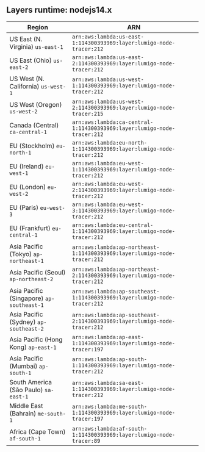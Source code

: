 Layers runtime: nodejs14.x
----
| Region | ARN |
| --- | --- |
|US East (N. Virginia)  `us-east-1`|`arn:aws:lambda:us-east-1:114300393969:layer:lumigo-node-tracer:212`|
|US East (Ohio)  `us-east-2`|`arn:aws:lambda:us-east-2:114300393969:layer:lumigo-node-tracer:212`|
|US West (N. California)  `us-west-1`|`arn:aws:lambda:us-west-1:114300393969:layer:lumigo-node-tracer:212`|
|US West (Oregon)  `us-west-2`|`arn:aws:lambda:us-west-2:114300393969:layer:lumigo-node-tracer:215`|
|Canada (Central)  `ca-central-1`|`arn:aws:lambda:ca-central-1:114300393969:layer:lumigo-node-tracer:212`|
|EU (Stockholm)  `eu-north-1`|`arn:aws:lambda:eu-north-1:114300393969:layer:lumigo-node-tracer:212`|
|EU (Ireland)  `eu-west-1`|`arn:aws:lambda:eu-west-1:114300393969:layer:lumigo-node-tracer:212`|
|EU (London)  `eu-west-2`|`arn:aws:lambda:eu-west-2:114300393969:layer:lumigo-node-tracer:212`|
|EU (Paris)  `eu-west-3`|`arn:aws:lambda:eu-west-3:114300393969:layer:lumigo-node-tracer:212`|
|EU (Frankfurt)  `eu-central-1`|`arn:aws:lambda:eu-central-1:114300393969:layer:lumigo-node-tracer:212`|
|Asia Pacific (Tokyo)  `ap-northeast-1`|`arn:aws:lambda:ap-northeast-1:114300393969:layer:lumigo-node-tracer:212`|
|Asia Pacific (Seoul)  `ap-northeast-2`|`arn:aws:lambda:ap-northeast-2:114300393969:layer:lumigo-node-tracer:212`|
|Asia Pacific (Singapore)  `ap-southeast-1`|`arn:aws:lambda:ap-southeast-1:114300393969:layer:lumigo-node-tracer:212`|
|Asia Pacific (Sydney)  `ap-southeast-2`|`arn:aws:lambda:ap-southeast-2:114300393969:layer:lumigo-node-tracer:212`|
|Asia Pacific (Hong Kong)  `ap-east-1`|`arn:aws:lambda:ap-east-1:114300393969:layer:lumigo-node-tracer:197`|
|Asia Pacific (Mumbai)  `ap-south-1`|`arn:aws:lambda:ap-south-1:114300393969:layer:lumigo-node-tracer:212`|
|South America (São Paulo)  `sa-east-1`|`arn:aws:lambda:sa-east-1:114300393969:layer:lumigo-node-tracer:212`|
|Middle East (Bahrain)  `me-south-1`|`arn:aws:lambda:me-south-1:114300393969:layer:lumigo-node-tracer:197`|
|Africa (Cape Town)  `af-south-1`|`arn:aws:lambda:af-south-1:114300393969:layer:lumigo-node-tracer:89`|
